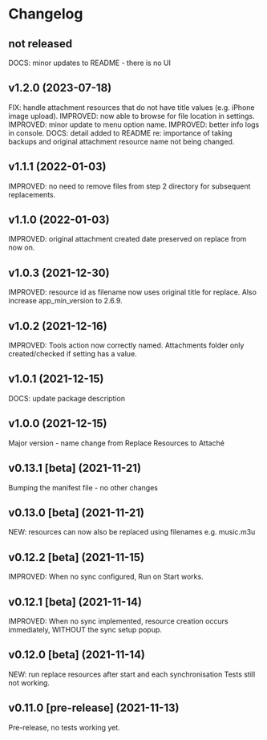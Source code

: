 # Changelog

## not released


DOCS: minor updates to README - there is no UI

## v1.2.0 (2023-07-18)

FIX: handle attachment resources that do not have title values (e.g. iPhone image upload).
IMPROVED: now able to browse for file location in settings.
IMPROVED: minor update to menu option name.
IMPROVED: better info logs in console.
DOCS: detail added to README re: importance of taking backups and original attachment resource name not being changed.

## v1.1.1 (2022-01-03)

IMPROVED: no need to remove files from step 2 directory for subsequent replacements.

## v1.1.0 (2022-01-03)

IMPROVED: original attachment created date preserved on replace from now on.

## v1.0.3 (2021-12-30)

IMPROVED: resource id as filename now uses original title for replace. Also increase app_min_version to 2.6.9.

## v1.0.2 (2021-12-16)

IMPROVED: Tools action now correctly named. Attachments folder only created/checked if setting has a value.

## v1.0.1 (2021-12-15)

DOCS: update package description

## v1.0.0 (2021-12-15)

Major version - name change from Replace Resources to Attaché

## v0.13.1 [beta] (2021-11-21)

Bumping the manifest file - no other changes

## v0.13.0 [beta] (2021-11-21)

NEW: resources can now also be replaced using filenames e.g. music.m3u

## v0.12.2 [beta] (2021-11-15)

IMPROVED: When no sync configured, Run on Start works.

## v0.12.1 [beta] (2021-11-14)

IMPROVED: When no sync implemented, resource creation occurs immediately, WITHOUT the sync setup popup.

## v0.12.0 [beta] (2021-11-14)

NEW: run replace resources after start and each synchronisation
Tests still not working.

## v0.11.0 [pre-release] (2021-11-13)

Pre-release, no tests working yet.